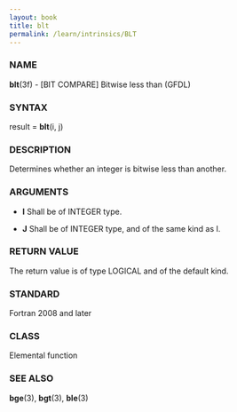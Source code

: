 ```yaml
---
layout: book
title: blt
permalink: /learn/intrinsics/BLT
---
```

### NAME

**blt**(3f) - \[BIT COMPARE\] Bitwise less than
(GFDL)

### SYNTAX

result = **blt**(i, j)

### DESCRIPTION

Determines whether an integer is bitwise less than another.

### ARGUMENTS

  - **I**
    Shall be of INTEGER type.

  - **J**
    Shall be of INTEGER type, and of the same kind as I.

### RETURN VALUE

The return value is of type LOGICAL and of the default kind.

### STANDARD

Fortran 2008 and later

### CLASS

Elemental function

### SEE ALSO

**bge**(3), **bgt**(3), **ble**(3)
